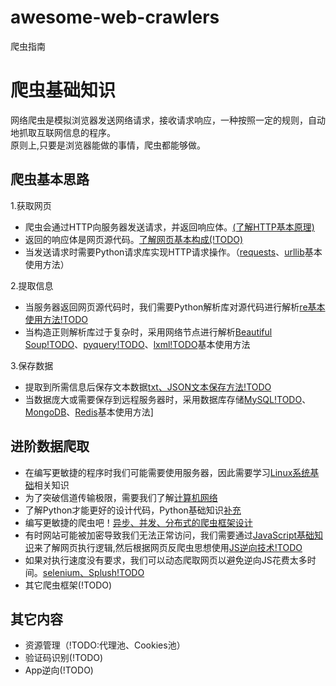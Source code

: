 # awesome-web-crawlers
爬虫指南

# 爬虫基础知识
网络爬虫是模拟浏览器发送网络请求，接收请求响应，一种按照一定的规则，自动地抓取互联网信息的程序。  
原则上,只要是浏览器能做的事情，爬虫都能够做。
## 爬虫基本思路
1.获取网页
* 爬虫会通过HTTP向服务器发送请求，并返回响应体。[(了解HTTP基本原理)](Net/HTTP基础知识.md)
* 返回的响应体是网页源代码。[了解网页基本构成(!TODO)]()
* 当发送请求时需要Python请求库实现HTTP请求操作。（[requests](requests基本使用.ipynb)、[urllib](urllib基本使用.ipynb)基本使用方法）

2.提取信息
* 当服务器返回网页源代码时，我们需要Python解析库对源代码进行解析[re基本使用方法!TODO](#)
* 当构造正则解析库过于复杂时，采用网络节点进行解析[Beautiful Soup!TODO]()、[pyquery!TODO]()、[lxml!TODO]()基本使用方法

3.保存数据
* 提取到所需信息后保存文本数据[txt、JSON文本保存方法!TODO]()
* 当数据庞大或需要保存到远程服务器时，采用数据库存储[MySQL!TODO]()、[MongoDB](data_base/MongoDB基础知识.md)、[Redis](data_base/redis基础知识.md)基本使用方法]

## 进阶数据爬取
* 在编写更敏捷的程序时我们可能需要使用服务器，因此需要学习[Linux系统基础](linux/Linux基础.md)相关知识
* 为了突破信道传输极限，需要我们了解[计算机网络](Net/计算机网络.md)
* 了解Python才能更好的设计代码，Python基础知识[补充](Python进阶.md)
* 编写更敏捷的爬虫吧！[异步、并发、分布式的爬虫框架设计](/crawlers/)
* 有时网站可能被加密导致我们无法正常访问，我们需要通过[JavaScript基础知识](JavaScript/JavaScript笔记.md)来了解网页执行逻辑,然后根据网页反爬虫思想使用[JS逆向技术!TODO](JavaScript/js逆向.md)
* 如果对执行速度没有要求，我们可以动态爬取网页以避免逆向JS花费太多时间。[selenium、Splush!TODO]()
* 其它爬虫框架(!TODO)


## 其它内容
* 资源管理（!TODO:代理池、Cookies池）
* 验证码识别(!TODO)
* App逆向(!TODO)

